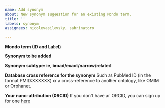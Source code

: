 ```yaml
---
name: Add synonym
about: New synonym suggestion for an existing Mondo term.
title: ''
labels: synonym
assignees: nicolevasilevsky, sabrinatoro

---
```


**Mondo term (ID and Label)**


**Synonym to be added**


**Synonym subtype: ie, broad/exact/narrow/related**


**Database cross reference for the synonym** Such as PubMed ID (in the format PMID:XXXXXX) or a cross-reference to another ontology, like OMIM or Orphanet.


**Your nano-attribution (ORCID)**
If you don't have an ORCID, you can sign up for one [here](https://orcid.org/)


